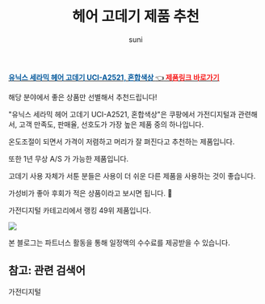 ﻿---
layout: post
title:  "헤어 고데기 제품 추천" 
author: suni
categories: [ 가전디지털 ]
tags: []
image: https://static.coupangcdn.com/image/retail/images/527664066934698-4a330e48-af29-43fc-9185-fcc940a81914.jpg 
description: "쿠팡에서 관련 상품으로 가장 고객 선호도가 높은 제품 중 하나입니다."
---
<a href="https://link.coupang.com/re/AFFSDP?lptag=AF5011742&pageKey=3154423&itemId=14424741&vendorItemId=3089081003&traceid=V0-113-0e18b2712eb68551"><b><font color='#01579B'>유닉스 세라믹 헤어 고데기 UCI-A2521, 혼합색상 </font></b>👈<b><font color='#f71919'> 제품링크 바로가기</font></b></a>

해당 분야에서 좋은 상품만 선별해서 추천드립니다!

"유닉스 세라믹 헤어 고데기 UCI-A2521, 혼합색상"은 쿠팡에서 가전디지털과 관련해서, 고객 만족도, 판매율, 선호도가 가장 높은 제품 중의 하나입니다.

온도조절이 되면서 가격이 저렴하고 머리가 잘 펴진다고 추천하는 제품입니다. 

또한 1년 무상 A/S 가 가능한 제품입니다. 

고데기 사용 자체가 서툰 분들은 사용이 더 쉬운 다른 제품을 사용하는 것이 좋습니다. 

가성비가 좋아 후회가 적은 상품이라고 보시면 됩니다. 🙂

가전디지털 카테고리에서 랭킹  49위 제품입니다. 

<a href="https://link.coupang.com/re/AFFSDP?lptag=AF5011742&pageKey=3154423&itemId=14424741&vendorItemId=3089081003&traceid=V0-113-0e18b2712eb68551"> <img src="https://static.coupangcdn.com/image/retail/images/527664066934698-4a330e48-af29-43fc-9185-fcc940a81914.jpg"></a>

본 블로그는 파트너스 활동을 통해 일정액의 수수료를 제공받을 수 있습니다.

## 참고: 관련 검색어    
가전디지털